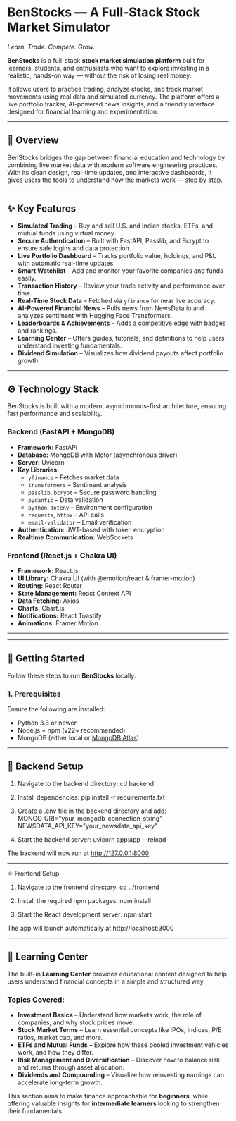 # BenStocks — A Full-Stack Stock Market Simulator

*Learn. Trade. Compete. Grow.*

**BenStocks** is a full-stack **stock market simulation platform** built for learners, students, and enthusiasts who want to explore investing in a realistic, hands-on way — without the risk of losing real money.

It allows users to practice trading, analyze stocks, and track market movements using real data and simulated currency. The platform offers a live portfolio tracker, AI-powered news insights, and a friendly interface designed for financial learning and experimentation.

---

## 🧭 Overview

BenStocks bridges the gap between financial education and technology by combining live market data with modern software engineering practices.  
With its clean design, real-time updates, and interactive dashboards, it gives users the tools to understand how the markets work — step by step.

---

## ✨ Key Features

- **Simulated Trading** – Buy and sell U.S. and Indian stocks, ETFs, and mutual funds using virtual money.  
- **Secure Authentication** – Built with FastAPI, Passlib, and Bcrypt to ensure safe logins and data protection.  
- **Live Portfolio Dashboard** – Tracks portfolio value, holdings, and P&L with automatic real-time updates.  
- **Smart Watchlist** – Add and monitor your favorite companies and funds easily.  
- **Transaction History** – Review your trade activity and performance over time.  
- **Real-Time Stock Data** – Fetched via `yfinance` for near live accuracy.  
- **AI-Powered Financial News** – Pulls news from NewsData.io and analyzes sentiment with Hugging Face Transformers.  
- **Leaderboards & Achievements** – Adds a competitive edge with badges and rankings.  
- **Learning Center** – Offers guides, tutorials, and definitions to help users understand investing fundamentals.  
- **Dividend Simulation** – Visualizes how dividend payouts affect portfolio growth.  

---

## ⚙️ Technology Stack

BenStocks is built with a modern, asynchronous-first architecture, ensuring fast performance and scalability.

### **Backend (FastAPI + MongoDB)**
- **Framework:** FastAPI  
- **Database:** MongoDB with Motor (asynchronous driver)  
- **Server:** Uvicorn  
- **Key Libraries:**
  - `yfinance` – Fetches market data  
  - `transformers` – Sentiment analysis  
  - `passlib`, `bcrypt` – Secure password handling  
  - `pydantic` – Data validation  
  - `python-dotenv` – Environment configuration  
  - `requests`, `httpx` – API calls  
  - `email-validator` – Email verification  
- **Authentication:** JWT-based with token encryption  
- **Realtime Communication:** WebSockets  

### **Frontend (React.js + Chakra UI)**
- **Framework:** React.js  
- **UI Library:** Chakra UI (with @emotion/react & framer-motion)  
- **Routing:** React Router  
- **State Management:** React Context API  
- **Data Fetching:** Axios  
- **Charts:** Chart.js  
- **Notifications:** React Toastify  
- **Animations:** Framer Motion  

---


---

## 🚀 Getting Started

Follow these steps to run **BenStocks** locally.

### **1. Prerequisites**

Ensure the following are installed:
- Python 3.8 or newer  
- Node.js + npm (v22+ recommended)  
- MongoDB (either local or [MongoDB Atlas](https://www.mongodb.com/atlas/database))  

---

## 🐍 Backend Setup

1. Navigate to the backend directory:
    cd backend

2. Install dependencies:
    pip install -r requirements.txt

3. Create a .env file in the backend directory and add:
    MONGO_URI="your_mongodb_connection_string"
    NEWSDATA_API_KEY="your_newsdata_api_key"

4. Start the backend server:
    uvicorn app:app --reload

The backend will now run at http://127.0.0.1:8000

---

⚛️ Frontend Setup

1. Navigate to the frontend directory:
    cd ../frontend

2. Install the required npm packages:
    npm install

3. Start the React development server:
    npm start

The app will launch automatically at http://localhost:3000

---

## 🧠 Learning Center

The built-in **Learning Center** provides educational content designed to help users understand financial concepts in a simple and structured way.

### Topics Covered:
- **Investment Basics** – Understand how markets work, the role of companies, and why stock prices move.  
- **Stock Market Terms** – Learn essential concepts like IPOs, indices, P/E ratios, market cap, and more.  
- **ETFs and Mutual Funds** – Explore how these pooled investment vehicles work, and how they differ.  
- **Risk Management and Diversification** – Discover how to balance risk and returns through asset allocation.  
- **Dividends and Compounding** – Visualize how reinvesting earnings can accelerate long-term growth.  

This section aims to make finance approachable for **beginners**, while offering valuable insights for **intermediate learners** looking to strengthen their fundamentals.
